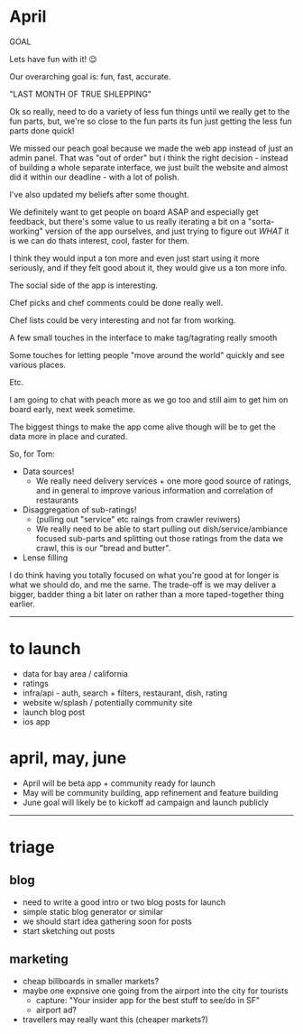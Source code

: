 # April

GOAL

Lets have fun with it! 😌

Our overarching goal is: fun, fast, accurate.

"LAST MONTH OF TRUE SHLEPPING"

Ok so really, need to do a variety of less fun things until we really get to the fun parts, but, we're so close to the fun parts its fun just getting the less fun parts done quick!

We missed our peach goal because we made the web app instead of just an admin panel. That was "out of order" but i think the right decision - instead of building a whole separate interface, we just built the website and almost did it within our deadline - with a lot of polish.

I've also updated my beliefs after some thought.

We definitely want to get people on board ASAP and especially get feedback, but there's some value to us really iterating a bit on a "sorta-working" version of the app ourselves, and just trying to figure out _WHAT_ it is we can do thats interest, cool, faster for them.

I think they would input a ton more and even just start using it more seriously, and if they felt good about it, they would give us a ton more info.

The social side of the app is interesting.

Chef picks and chef comments could be done really well.

Chef lists could be very interesting and not far from working.

A few small touches in the interface to make tag/tagrating really smooth

Some touches for letting people "move around the world" quickly and see various places.

Etc.

I am going to chat with peach more as we go too and still aim to get him on board early, next week sometime.

The biggest things to make the app come alive though will be to get the data more in place and curated.

So, for Tom:

- Data sources!
  - We really need delivery services + one more good source of ratings, and in general to improve various information and correlation of restaurants
- Disaggregation of sub-ratings!
  - (pulling out "service" etc raings from crawler reviwers)
  - We really need to be able to start pulling out dish/service/ambiance focused sub-parts and splitting out those ratings from the data we crawl, this is our "bread and butter".
- Lense filling

I do think having you totally focused on what you're good at for longer is what we should do, and me the same. The trade-off is we may deliver a bigger, badder thing a bit later on rather than a more taped-together thing earlier.

---

# to launch

- data for bay area / california
- ratings
- infra/api - auth, search + filters, restaurant, dish, rating
- website w/splash / potentially community site
- launch blog post
- ios app

# april, may, june

- April will be beta app + community ready for launch
- May will be community building, app refinement and feature building
- June goal will likely be to kickoff ad campaign and launch publicly

---

# triage

## blog

- need to write a good intro or two blog posts for launch
- simple static blog generator or similar
- we should start idea gathering soon for posts
- start sketching out posts

## marketing

- cheap billboards in smaller markets?
- maybe one expnsive one going from the airport into the city for tourists
  - capture: "Your insider app for the best stuff to see/do in SF"
  - airport ad?
- travellers may really want this (cheaper markets?)

